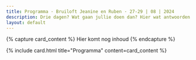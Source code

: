 ```yaml
---
title: Programma · Bruiloft Jeanine en Ruben · 27-29 | 08 | 2024
description: Drie dagen? Wat gaan jullie doen dan? Hier wat antwoorden op je vragen.
layout: default
---
```

{% capture card_content %}
Hier komt nog inhoud
{% endcapture %}

{% include card.html title="Programma" content=card_content %}
